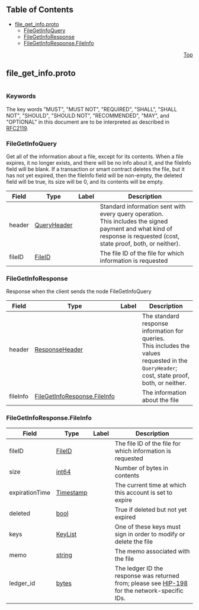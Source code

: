 ## Table of Contents

- [file_get_info.proto](#file_get_info-proto)
    - [FileGetInfoQuery](#proto-FileGetInfoQuery)
    - [FileGetInfoResponse](#proto-FileGetInfoResponse)
    - [FileGetInfoResponse.FileInfo](#proto-FileGetInfoResponse-FileInfo)
  



<a name="file_get_info-proto"></a>
<p align="right"><a href="#top">Top</a></p>

## file_get_info.proto
#

### Keywords
The key words "MUST", "MUST NOT", "REQUIRED", "SHALL", "SHALL NOT",
"SHOULD", "SHOULD NOT", "RECOMMENDED", "MAY", and "OPTIONAL" in this
document are to be interpreted as described in [RFC2119](https://www.ietf.org/rfc/rfc2119).


<a name="proto-FileGetInfoQuery"></a>

### FileGetInfoQuery
Get all of the information about a file, except for its contents. When a file expires, it no
longer exists, and there will be no info about it, and the fileInfo field will be blank. If a
transaction or smart contract deletes the file, but it has not yet expired, then the fileInfo
field will be non-empty, the deleted field will be true, its size will be 0, and its contents
will be empty.


| Field | Type | Label | Description |
| ----- | ---- | ----- | ----------- |
| header | [QueryHeader](#proto-QueryHeader) |  | Standard information sent with every query operation.<br/> This includes the signed payment and what kind of response is requested (cost, state proof, both, or neither). |
| fileID | [FileID](#proto-FileID) |  | The file ID of the file for which information is requested |






<a name="proto-FileGetInfoResponse"></a>

### FileGetInfoResponse
Response when the client sends the node FileGetInfoQuery


| Field | Type | Label | Description |
| ----- | ---- | ----- | ----------- |
| header | [ResponseHeader](#proto-ResponseHeader) |  | The standard response information for queries.<br/> This includes the values requested in the `QueryHeader`; cost, state proof, both, or neither. |
| fileInfo | [FileGetInfoResponse.FileInfo](#proto-FileGetInfoResponse-FileInfo) |  | The information about the file |






<a name="proto-FileGetInfoResponse-FileInfo"></a>

### FileGetInfoResponse.FileInfo



| Field | Type | Label | Description |
| ----- | ---- | ----- | ----------- |
| fileID | [FileID](#proto-FileID) |  | The file ID of the file for which information is requested |
| size | [int64](#int64) |  | Number of bytes in contents |
| expirationTime | [Timestamp](#proto-Timestamp) |  | The current time at which this account is set to expire |
| deleted | [bool](#bool) |  | True if deleted but not yet expired |
| keys | [KeyList](#proto-KeyList) |  | One of these keys must sign in order to modify or delete the file |
| memo | [string](#string) |  | The memo associated with the file |
| ledger_id | [bytes](#bytes) |  | The ledger ID the response was returned from; please see <a href="https://github.com/hashgraph/hedera-improvement-proposal/blob/master/HIP/hip-198.md">HIP-198</a> for the network-specific IDs. |





 <!-- end messages -->

 <!-- end enums -->

 <!-- end HasExtensions -->

 <!-- end services -->


